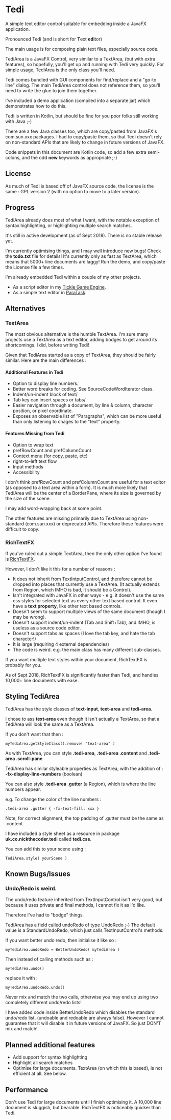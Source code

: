 # Tedi

A simple text editor control suitable for embedding inside a JavaFX application.

Pronounced Tedi (and is short for **T**ext **edi**tor)

The main usage is for composing plain text files, especially source code.

TediArea is a JavaFX Control, very similar to a TextArea,
(but with extra features),
so hopefully, you'll get up and running with Tedi very quickly.
For simple usage, TediArea is the only class you'll need.

Tedi comes bundled with GUI components for find/replace and a
"go-to line" dialog.
The main TediArea control does not reference them,
so you'll need to write the glue to join them together.

I've included a demo application (compiled into a separate jar)
which demonstrates how to do this.

Tedi is written in Kotlin, but should be fine for you poor folks still
working with Java ;-)

There are a few Java classes too, which are copy/pasted from JavaFX's
com.sun.xxx packages.
I had to copy/paste them, so that Tedi doesn't rely on non-standard APIs
that are likely to change in future versions of JavaFX.

Code snippets in this document are Kotlin code, so add a few extra semi-colons,
and the odd **new** keywords as appropriate ;-)

## License

As much of Tedi is based off of JavaFX source code, the license is the same :
GPL version 2 (with no option to move to a later version).

## Progress

TediArea already does most of what I want, with the notable exception of
syntax highlighting, or highlighting multiple search matches.

It's still in active development (as of Sept 2018).
There is no stable release yet.

I'm currently optimising things, and I may well introduce new bugs!
Check the **todo.txt** file for details!
It's currently only as fast as TextArea, which means that 5000+ line documents
are laggy!
Run the demo, and copy/paste the License file a few times.

I'm already embedded Tedi within a couple of my other projects.

- As a script editor in my
  [Tickle Game Engine](https://github.com/nickthecoder/tickle).
- As a simple text editor in
  [ParaTask](https://github.com/nickthecoder/paratask).


## Alternatives

### TextArea

The most obvious alternative is the humble TextArea.
I'm sure many projects use a TextArea as a text editor, adding bodges to
get around its shortcomings. I did, before writing Tedi!

Given that TediArea started as a copy of TextArea, they should be fairly
similar. Here are the main differences :

#### Additional Features in Tedi

- Option to display line numbers.
- Better word breaks for coding. See SourceCodeWordIterator class.
- Indent/un-indent block of text/
- Tab key can insert spaces or tabs/
- Easier navigation through a document, by line & column,
  character position, or pixel coordinate.
- Exposes an observable list of "Paragraphs", which can be more useful
  than only listening to chages to the "text" property.


#### Features Missing from Tedi

- Option to wrap text
- prefRowCount and prefColumnCount
- Context menu (for copy, paste, etc)
- right-to-left text flow
- Input methods
- Accessibility

I don't think prefRowCount and prefColumnCount are useful for a
text editor (as opposed to a text area within a form).
It is much more likely that TediArea will be the center of a BorderPane,
where its size is governed by the size of the scene.

I may add word-wrapping back at some point.

The other features are missing primarily due to TextArea using non-standard
(com.sun.xxx) or deprecated APIs. Therefore these features were difficult
to copy.

### RichTextFX

If you've ruled out a simple TextArea, then the only other option I've found is
[RichTextFX](https://github.com/FXMisc/RichTextFX).

However, I don't like it this for a number of reasons :

- It does not inherit from TextIntputControl, and
  therefore cannot be dropped into places that currently use a TextArea.
  (It actually extends from Region, which IMHO is bad, it should be a Control).
- Isn't integrated with JavaFX in other ways - e.g. it doesn't use the same css styles for selected text
  as every other text based control.
  It even have a **text property**, like other text based controls.
- Doesn't seem to support multiple views of the same document
  (though I may be wrong).
- Doesn't support indent/un-indent (Tab and Shift+Tab),
  and IMHO, is useless as a source code editor.
- Doesn't support tabs as spaces
  (I love the tab key, and hate the tab character!)
- It is large (requiring 4 external dependencies)
- The code is weird. e.g. the main class has many different sub-classes.

If you want multiple text styles within your document, RichTextFX is
probably for you.

As of Sept 2018, RichTextFX is significantly faster than Tedi, and
handles 10,000+ line documents with ease.

## Styling TediArea

TediArea has the style classes of **text-input**, **text-area**
and **tedi-area**.

I chose to ass **text-area** even though it isn't actually a TextArea,
so that a TediArea will look the same as a TextArea.

If you don't want that then :

    myTediArea.getStyleClass().remove( "text-area" )

As with TextArea, you can style **.tedi-area**, **.tedi-area .content** and
**.tedi-area .scroll-pane**

TediArea has similar styleable properties as TextArea, with the addition of :
**-fx-display-line-numbers** (boolean)

You can also style **.tedi-area .gutter** (a Region),
which is where the line numbers appear.

e.g. To change the color of the line numbers :

    .tedi-area .gutter { -fx-text-fill: xxx }

Note, for correct alignment, the top padding of .gutter
must be the same as .content

I have included a style sheet as a resource in package
**uk.co.nickthecoder.tedi** called **tedi.css**.

You can add this to your scene using :

    TediArea.style( yourScene )

## Known Bugs/Issues

### Undo/Redo is weird.

The undo/redo feature inherited from TextInputControl isn't very good,
but because it uses private and final methods, I cannot fix it as I'd like.

Therefore I've had to "bodge" things.

TediArea has a field called undoRedo of type UndoRedo ;-)
The default value is a StandardUndoRedo, which just calls TextInputControl's
methods.

If you want better undo redo, then initialise it like so :

    myTediArea.undoRedo = BetterUndoRedo( myTediArea )

Then instead of calling methods such as :

    myTediArea.undo()

replace it with :

    myTediArea.undoRedo.undo()

Never mix and match the two calls, otherwise you may end up using two
completely different undo/redo lists!

I have added code inside BetterUndoRedo which disables the standard
undo/redo list. (undoable and redoable are always false).
However I cannot guarantee that it will disable it in future
versions of JavaFX. So just DON'T mix and match!

## Planned additional features

- Add support for syntax highlighting
- Highlight all search matches
- Optimise for large documents. TextArea (on which this is based),
  is not efficient at all. See below.

## Performance

Don't use Tedi for large documents until I finish optimising it.
A 10,000 line document is sluggish, but bearable. RichTextFX is noticeably
quicker than Tedi.
